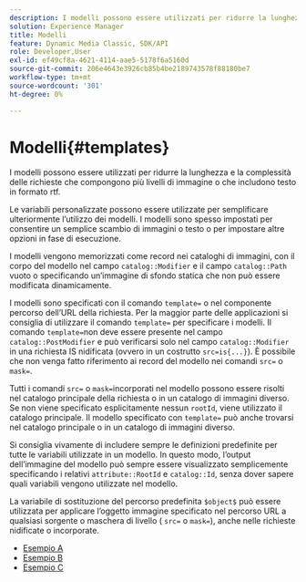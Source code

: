 ```yaml
---
description: I modelli possono essere utilizzati per ridurre la lunghezza e la complessità delle richieste che compongono più livelli di immagine o che includono testo in formato rtf.
solution: Experience Manager
title: Modelli
feature: Dynamic Media Classic, SDK/API
role: Developer,User
exl-id: ef49cf8a-4621-4114-aae5-5178f6a5160d
source-git-commit: 206e4643e3926cb85b4be2189743578f88180be7
workflow-type: tm+mt
source-wordcount: '301'
ht-degree: 0%

---
```


# Modelli{#templates}

I modelli possono essere utilizzati per ridurre la lunghezza e la complessità delle richieste che compongono più livelli di immagine o che includono testo in formato rtf.

Le variabili personalizzate possono essere utilizzate per semplificare ulteriormente l’utilizzo dei modelli. I modelli sono spesso impostati per consentire un semplice scambio di immagini o testo o per impostare altre opzioni in fase di esecuzione.

I modelli vengono memorizzati come record nei cataloghi di immagini, con il corpo del modello nel campo `catalog::Modifier` e il campo `catalog::Path` vuoto o specificando un’immagine di sfondo statica che non può essere modificata dinamicamente.

I modelli sono specificati con il comando `template=` o nel componente percorso dell’URL della richiesta. Per la maggior parte delle applicazioni si consiglia di utilizzare il comando `template=` per specificare i modelli. Il comando `template=`non deve essere presente nel campo `catalog::PostModifier` e può verificarsi solo nel campo `catalog::Modifier` in una richiesta IS nidificata (ovvero in un costrutto `src=is{...}`). È possibile che non venga fatto riferimento ai record del modello nei comandi `src=` o `mask=`.

Tutti i comandi `src=` o `mask=`incorporati nel modello possono essere risolti nel catalogo principale della richiesta o in un catalogo di immagini diverso. Se non viene specificato esplicitamente nessun `rootId`, viene utilizzato il catalogo principale. Il modello specificato con `template=` può anche trovarsi nel catalogo principale o in un catalogo di immagini diverso.

Si consiglia vivamente di includere sempre le definizioni predefinite per tutte le variabili utilizzate in un modello. In questo modo, l’output dell’immagine del modello può sempre essere visualizzato semplicemente specificando i relativi `attribute::RootId` e `catalog::Id`, senza dover sapere quali variabili vengono utilizzate nel modello.

La variabile di sostituzione del percorso predefinita `$object$` può essere utilizzata per applicare l’oggetto immagine specificato nel percorso URL a qualsiasi sorgente o maschera di livello ( `src=` o `mask=`), anche nelle richieste nidificate o incorporate.

* [Esempio A](r-example-a.md)
* [Esempio B](r-example-b.md)
* [Esempio C](r-example-c.md)
